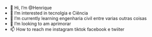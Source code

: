 - 👋 Hi, I’m @Henrique
- 👀 I’m interested in tecnolgia e Ciência
- 🌱 I’m currently learning engenharia civil entre varias outras coisas
- 💞️ I’m looking to am aprimorar
- 📫 How to reach me instagram tiktok facebook e twiiter 

<!---
HenriqueFre/HenriqueFre is a ✨ special ✨ repository because its `README.md` (this file) appears on your GitHub profile.
You can click the Preview link to take a look at your changes.
--->
